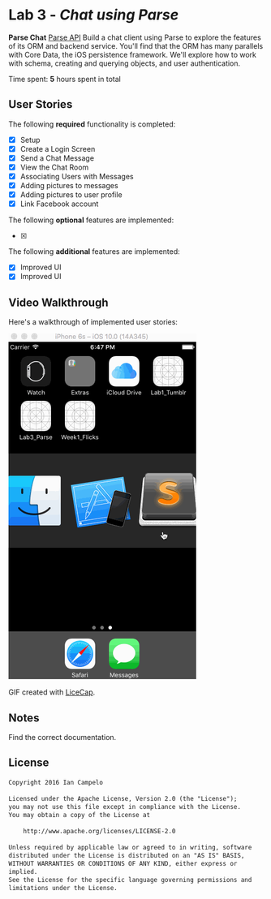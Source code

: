 # Lab 3 - *Chat using Parse*

**Parse Chat** [Parse API](https://parseplatform.github.io)
Build a chat client using Parse to explore the features of its ORM and backend service. You'll find that the ORM has many parallels with Core Data, the iOS persistence framework. We'll explore how to work with schema, creating and querying objects, and user authentication.


Time spent: **5** hours spent in total

## User Stories

The following **required** functionality is completed:

* [x] Setup
* [x] Create a Login Screen
* [x] Send a Chat Message
* [x] View the Chat Room
* [x] Associating Users with Messages
* [x] Adding pictures to messages
* [x] Adding pictures to user profile
* [x] Link Facebook account

The following **optional** features are implemented:

* [x] 

The following **additional** features are implemented:

* [x] Improved UI
* [x] Improved UI

## Video Walkthrough

Here's a walkthrough of implemented user stories:

![Video Walkthrough](file.gif)

GIF created with [LiceCap](http://www.cockos.com/licecap/).

## Notes

Find the correct documentation.

## License

    Copyright 2016 Ian Campelo

    Licensed under the Apache License, Version 2.0 (the "License");
    you may not use this file except in compliance with the License.
    You may obtain a copy of the License at

        http://www.apache.org/licenses/LICENSE-2.0

    Unless required by applicable law or agreed to in writing, software
    distributed under the License is distributed on an "AS IS" BASIS,
    WITHOUT WARRANTIES OR CONDITIONS OF ANY KIND, either express or implied.
    See the License for the specific language governing permissions and
    limitations under the License.
